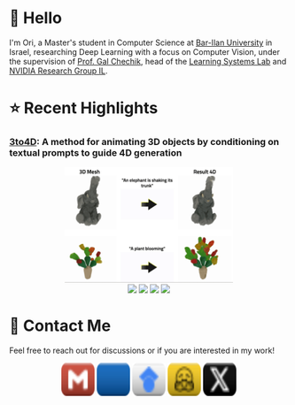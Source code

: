 # 👋 Hello
I'm Ori, a Master's student in Computer Science at [Bar-Ilan University](https://www.biu.ac.il/en) in Israel, researching Deep Learning with a focus on Computer Vision, under the supervision of [Prof. Gal Chechik](https://chechiklab.biu.ac.il/~gal/), head of the [Learning Systems Lab](https://chechiklab.biu.ac.il/) and [NVIDIA Research Group IL](https://research.nvidia.com/labs/par/).

# ⭐ Recent Highlights
<!-- <span><strong><ins>3to4D</ins></strong>: A method for animating user-provided 3D objects by conditioning on textual prompts to guide 4D generation</span><br> -->
<h3><ins>3to4D</ins>: A method for animating 3D objects by conditioning on textual prompts to guide 4D generation</h3>
<div align="center">
<!--   <a href="https://3-to-4d.github.io/3-to-4d/"><img src="assets/3t4d/paper_1.png" width="60.4%" height="auto"></a> -->
<!--   <a href="https://3-to-4d.github.io/3-to-4d/"><img src="assets/3t4d/paper_2.png" width="60.4%" height="auto"></a> -->
<!--   <a href="https://3-to-4d.github.io/3-to-4d/"><img src="assets/3t4d/paper_3.png" width="60.4%" height="auto"></a> -->
<!--   <a href="https://3-to-4d.github.io/3-to-4d/"><img src="assets/3t4d/paper_4.png" width="60.4%" height="auto"></a> -->
<!--   <a href="https://3-to-4d.github.io/3-to-4d/"><img src="assets/3t4d/3t4d_1.gif" width="60.4%" height="auto"></a> -->
  <a href="https://3-to-4d.github.io/3-to-4d/"><img src="assets/3t4d/3t4d_2.gif" width="60.4%" height="auto"></a>
<!--   <a href="https://3-to-4d.github.io/3-to-4d/"><img src="assets/3t4d/3t4d_3.gif" width="60.4%" height="auto"></a> -->
<!--   <a href="https://3-to-4d.github.io/3-to-4d/"><img src="assets/3t4d/Mario_1.gif" width="60.4%" height="auto"></a> -->
<!--   <a href="https://3-to-4d.github.io/3-to-4d/"><img src="assets/3t4d/Mario_2.gif" width="60.4%" height="auto"></a> -->
<!--   <figure style="text-align: center;"><img src="assets/3t4d/3t4d_2.gif" style="max-height: 100%; width: auto; height: auto;"></figure> -->
  <br>
<!--   <a href="https://arxiv.org/abs/2412.20422"><img src="https://img.shields.io/badge/-arXiv-b31b1b?logo=arXiv&labelColor=grey" height="25"></a> -->
<!--   <a href="https://arxiv.org/abs/2412.20422"><img src="https://img.shields.io/badge/-2412.20422-b31b1b?logo=arXiv&labelColor=grey" height="25"></a> -->
  <a href="https://arxiv.org/abs/2412.20422v1"><img src="https://img.shields.io/badge/arXiv-2412.20422-b31b1b.svg?logo=arXiv" height="25"></a>
  <a href="https://3-to-4d.github.io/3-to-4d/"><img src="https://img.shields.io/badge/🌐%20Project-Page-green" height="25"></a>
<!--   <a href="https://3-to-4d.github.io/3-to-4d/"><img src="https://img.shields.io/badge/🌐-Project%20Page-%2300CED1" height="25"></a> -->
  <a href="https://github.com/ohad204/3to4D"><img src="https://img.shields.io/badge/-Code-blue?logo=github&labelColor=grey" height="25"></a>
<!--   previously it was <a href="https://github.com/ohad204/3to4D"><img src="https://img.shields.io/badge/Code-GitHub-blue.svg?logo=github" height="25"></a> -->
  <a href="https://huggingface.co/papers/2412.20422"><img src="https://img.shields.io/badge/🤗-Hugging%20Face-orange.svg" height="25"></a>
<!--   <a href="https://github.com/ohad204/3to4D/blob/main/LICENSE"><img src="https://img.shields.io/badge/License-Apache%202.0-yellow.svg" height="25"></a> -->
</div>
<!--- 
Previous was:
- Bringing Objects to Life: 4D generation from 3D objects &nbsp;[ [📑 arXiv](https://arxiv.org/abs/2412.20422) • [🌐 Project Page](https://3-to-4d.github.io/3-to-4d/) • [🤗 Hugging Face](https://huggingface.co/papers/2412.20422) • [💻 Code](https://github.com/ohad204/3to4D) ]
--->

# 💬 Contact Me
<div>
<!--   <span>Feel free to reach out for discussions or if you are interested in my work!</span> -->
<!--   <br><br> -->
  <p>Feel free to reach out for discussions or if you are interested in my work!</p>
  <div  align="center">
    <!-- <a href="mailto:orimalca2@gmail.com"><img src="https://img.shields.io/badge/-Email-grey?logo=gmail&logoColor=white&labelColor=D14836" height="25"></a> -->
    <!-- <a href="mailto:orimalca2@gmail.com"><img src="https://img.shields.io/badge/Email-D14836?logo=gmail&logoColor=white" height="25"></a> -->
    <!-- <a href="mailto:orimalca2@gmail.com"><img src="assets/svgs/email.svg" height="60" width="60"></a> -->
    <a href="mailto:orimalca2@gmail.com"><img src="assets/svgs/email_plastic.svg" height="60" width="60"></a>
    <!-- <a href="https://www.linkedin.com/in/ori-malca/"><img src="https://custom-icon-badges.demolab.com/badge/-LinkedIn-grey?logo=linkedin-white&logoColor=fff&labelColor=0A66C2" height="25"></a> -->
    <!-- <a href="https://www.linkedin.com/in/ori-malca/"><img src="https://custom-icon-badges.demolab.com/badge/LinkedIn-0A66C2?logo=linkedin-white&logoColor=fff" height="25"></a> -->
    <!-- <a href="https://www.linkedin.com/in/ori-malca/"><img src="assets/svgs/linkedin.svg" height="60" width="60"></a> -->
    <a href="https://www.linkedin.com/in/ori-malca/"><img src="assets/svgs/linkedin_plastic.svg" height="60" width="60"></a>
    <!-- <a href="https://scholar.google.com/citations?user=6Hz0jxsAAAAJ"><img src="https://img.shields.io/badge/-Scholar-grey?logo=googlescholar&labelColor=white" height="25"></a> -->
    <a href="https://scholar.google.com/citations?user=6Hz0jxsAAAAJ"><img src="assets/svgs/scholar_plastic.svg" height="60" width="60"></a>
    <!-- <a href="https://huggingface.co/Orimalca"><img src="https://img.shields.io/badge/Hugging%20Face-FFD21E?logo=huggingface&logoColor=000" height="25"></a> -->
    <!-- <a href="https://huggingface.co/Orimalca"><img src="assets/svgs/hf.svg" height="60" width="60"></a> -->
    <a href="https://huggingface.co/Orimalca"><img src="assets/svgs/hf_plastic.svg" height="60" width="60"></a>
    <!-- <a href="https://x.com/Orimalca"><img src="https://img.shields.io/badge/-Profile-grey?logo=X&logoColor=white&labelColor=black" height="25"></a> -->
    <!-- <a href="https://x.com/Orimalca"><img src="https://img.shields.io/badge/Profile-%23000000.svg?logo=X&logoColor=white" height="25"></a> -->
    <!-- <a href="https://x.com/Orimalca"><img src="assets/svgs/X.svg" height="60" width="60"></a> -->
    <a href="https://x.com/Orimalca"><img src="assets/svgs/X_plastic.svg" height="60" width="60"></a>
  <!--- TODO: add link to **🌐 Personal Website --->
  </div>
</div>
<!---
NOTES
1. posibile emoji's for "Connect with Me" part: [💬, 👥, 🌏, 🙋‍♂️, 😀, 🔗, 🖇️, 🔁, 🙌]
2. for badges refer to https://github.com/inttter/md-badges
3. templates for example in https://github.com/durgeshsamariya/awesome-github-profile-readme-templates/tree/master/templates
4. to create badge link refer to https://shields.io/badges
TODOS
1. Remove space between headings to content underwards to make it look more clear.
--->
